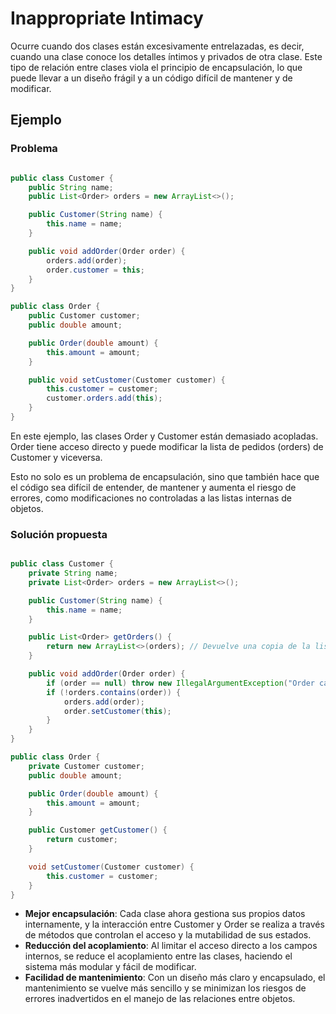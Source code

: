 # Inappropriate Intimacy

Ocurre cuando dos clases están excesivamente entrelazadas, es decir, cuando una clase conoce los detalles íntimos y privados de otra clase. Este tipo de relación entre clases viola el principio de encapsulación, lo que puede llevar a un diseño frágil y a un código difícil de mantener y de modificar.

## Ejemplo

### Problema

```java

public class Customer {
    public String name;
    public List<Order> orders = new ArrayList<>();

    public Customer(String name) {
        this.name = name;
    }

    public void addOrder(Order order) {
        orders.add(order);
        order.customer = this;
    }
}

public class Order {
    public Customer customer;
    public double amount;

    public Order(double amount) {
        this.amount = amount;
    }

    public void setCustomer(Customer customer) {
        this.customer = customer;
        customer.orders.add(this);
    }
}


```

En este ejemplo, las clases Order y Customer están demasiado acopladas. Order tiene acceso directo y puede modificar la lista de pedidos (orders) de Customer y viceversa.

Esto no solo es un problema de encapsulación, sino que también hace que el código sea difícil de entender, de mantener y aumenta el riesgo de errores, como modificaciones no controladas a las listas internas de objetos.

### Solución propuesta

```java

public class Customer {
    private String name;
    private List<Order> orders = new ArrayList<>();

    public Customer(String name) {
        this.name = name;
    }

    public List<Order> getOrders() {
        return new ArrayList<>(orders); // Devuelve una copia de la lista para proteger la encapsulación
    }

    public void addOrder(Order order) {
        if (order == null) throw new IllegalArgumentException("Order cannot be null");
        if (!orders.contains(order)) {
            orders.add(order);
            order.setCustomer(this);
        }
    }
}

public class Order {
    private Customer customer;
    public double amount;

    public Order(double amount) {
        this.amount = amount;
    }

    public Customer getCustomer() {
        return customer;
    }

    void setCustomer(Customer customer) {
        this.customer = customer;
    }
}

```

- **Mejor encapsulación**: Cada clase ahora gestiona sus propios datos internamente, y la interacción entre Customer y Order se realiza a través de métodos que controlan el acceso y la mutabilidad de sus estados.
- **Reducción del acoplamiento**: Al limitar el acceso directo a los campos internos, se reduce el acoplamiento entre las clases, haciendo el sistema más modular y fácil de modificar.
- **Facilidad de mantenimiento**: Con un diseño más claro y encapsulado, el mantenimiento se vuelve más sencillo y se minimizan los riesgos de errores inadvertidos en el manejo de las relaciones entre objetos.